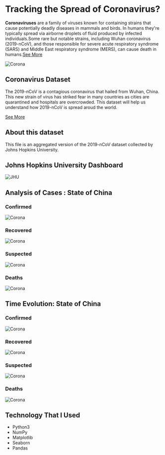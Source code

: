# Tracking the Spread of Coronavirus?
**Coronaviruses** are a family of viruses known for containing strains that cause potentially deadly diseases in mammals and birds. In humans they're typically spread via airborne droplets of fluid produced by infected individuals.Some rare but notable strains, including Wuhan coronavirus (2019-nCoV), and those responsible for severe acute respiratory syndrome (SARS) and Middle East respiratory syndrome (MERS), can cause death in humans.[See More](https://www.sciencealert.com/coronavirus)

![Corona](./figs/corona.png)
## Coronavirus Dataset
The 2019-nCoV is a contagious coronavirus that hailed from Wuhan, China. This new strain of virus has striked fear in many countries as cities are quarantined and hospitals are overcrowded. This dataset will help us understand how 2019-nCoV is spread aroud the world.

[See More](https://www.kaggle.com/brendaso/2019-coronavirus-dataset-01212020-01262020#2019_nC0v_20200121_20200126%20-%20SUMMARY.csv)

## About this dataset
This file is an aggregated version of the 2019-nCoV dataset collected by Johns Hopkins University.

## Johns Hopkins University Dashboard
![JHU](./figs/jhu.png)

## Analysis of Cases : State of China 
### Confirmed 
![Corona](figs/confirmed.png)
### Recovered
![Corona](figs/recovered.png)
### Suspected
![Corona](figs/suspected.png)
### Deaths
![Corona](figs/deaths.png)

## Time Evolution: State of China 
### Confirmed
![Corona](figs/te_confirmed.png)
### Recovered
![Corona](figs/te_recovered.png)
### Suspected 
![Corona](figs/te_suspected.png)
### Deaths 
![Corona](figs/te_deaths.png)


## Technology That I Used
- Python3 
- NumPy
- Matplotlib
- Seaborn 
- Pandas